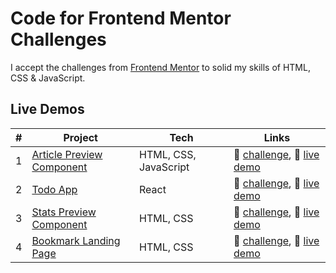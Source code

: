 # Code for Frontend Mentor Challenges

I accept the challenges from [Frontend Mentor](https://frontendmentor.io) to solid my skills of HTML, CSS & JavaScript.

## Live Demos

| #   | Project                                                  | Tech                  | Links                                                                                                                                                           |
| --- | -------------------------------------------------------- | --------------------- | --------------------------------------------------------------------------------------------------------------------------------------------------------------- |
| 1   | [Article Preview Component](./article-preview-component) | HTML, CSS, JavaScript | 🎯 [challenge](https://www.frontendmentor.io/challenges/article-preview-component-dYBN_pYFT), 🚀 [live demo](https://fm-article-preview.glitch.me/)             |
| 2   | [Todo App](./todo-app)                                   | React                 | 🎯 [challenge](https://www.frontendmentor.io/challenges/todo-app-Su1_KokOW), 🚀 [live demo](https://iwfy7.csb.app)                                              |
| 3   | [Stats Preview Component](./stats-card)                  | HTML, CSS             | 🎯 [challenge](https://www.frontendmentor.io/challenges/stats-preview-card-component-8JqbgoU62), 🚀 [live demo](https://fm-solutions.glitch.me/stats-card.html) |
| 4   | [Bookmark Landing Page](./bookmark-landing-page)         | HTML, CSS             | 🎯 [challenge](https://www.frontendmentor.io/challenges/bookmark-landing-page-5d0b588a9edda32581d29158), 🚀 [live demo](https://fm-bookmark-landing.glitch.me/) |
